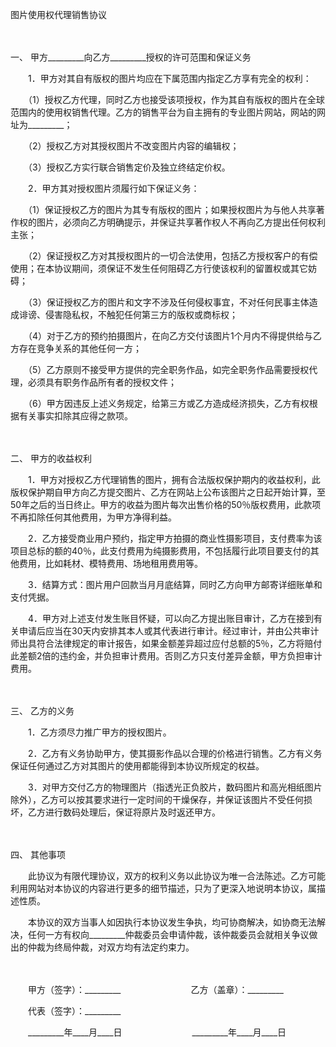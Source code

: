 



图片使用权代理销售协议



 

　　

一、
甲方_________向乙方_________授权的许可范围和保证义务

　　1．甲方对其自有版权的图片均应在下属范围内指定乙方享有完全的权利：

　　（1）授权乙方代理，同时乙方也接受该项授权，作为其自有版权的图片在全球范围内的使用权销售代理。乙方的销售平台为自主拥有的专业图片网站，网站的网址为_________；

　　（2）授权乙方对其授权图片不改变图片内容的编辑权；

　　（3）授权乙方实行联合销售定价及独立终结定价权。

　　2．甲方其对授权图片须履行如下保证义务：

　　（1）保证授权乙方的图片为其专有版权的图片；如果授权图片为与他人共享著作权的图片，必须向乙方明确提示，并保证共享著作权人不再向乙方提出任何权利主张；

　　（2）保证授权乙方对其授权图片的一切合法使用，包括乙方授权客户的有偿使用；在本协议期间，须保证不发生任何阻碍乙方行使该权利的留置权或其它妨碍；

　　（3）保证授权乙方的图片和文字不涉及任何侵权事宜，不对任何民事主体造成诽谤、侵害隐私权，不触犯任何第三方的版权或商标权；

　　（4）对于乙方的预约拍摄图片，在向乙方交付该图片1个月内不得提供给与乙方存在竞争关系的其他任何一方；

　　（5）乙方原则不接受甲方提供的完全职务作品，如完全职务作品需要授权代理，必须具有职务作品所有者的授权文件；

　　（6）甲方因违反上述义务规定，给第三方或乙方造成经济损失，乙方有权根据有关事实扣除其应得之款项。

　　

二、
甲方的收益权利

　　1．甲方对授权乙方代理销售的图片，拥有合法版权保护期内的收益权利，此版权保护期自甲方向乙方提交图片、乙方在网站上公布该图片之日起开始计算，至50年之后的当日终止。甲方的收益为图片每次出售价格的50％版权费用，此款项不再扣除任何其他费用，为甲方净得利益。

　　2．乙方接受商业用户预约，指定甲方拍摄的商业性摄影项目，支付费率为该项目总标的额的40％，此支付费用为纯摄影费用，不包括履行此项目要支付的其他费用，比如耗材、模特费用、场地租用费用等。

　　3．结算方式：图片用户回款当月月底结算，同时乙方向甲方邮寄详细账单和支付凭据。

　　4．甲方对上述支付发生账目怀疑，可以向乙方提出账目审计，乙方在接到有关申请后应当在30天内安排其本人或其代表进行审计。经过审计，并由公共审计师出具符合法律规定的审计报告，如果金额差异超过应付总额的5％，乙方将赔付此差额2倍的违约金，并负担审计费用。否则乙方只支付差异金额，甲方负担审计费用。

　　

三、
乙方的义务

　　1．乙方须尽力推广甲方的授权图片。

　　2．乙方有义务协助甲方，使其摄影作品以合理的价格进行销售。乙方有义务保证任何通过乙方对其图片的使用都能得到本协议所规定的权益。

　　3．对甲方交付乙方的物理图片（指透光正负胶片，数码图片和高光相纸图片除外），乙方可以按其要求进行一定时间的干燥保存，并保证该图片不受任何损坏，乙方进行数码处理后，保证将原片及时返还甲方。

　　

四、
其他事项

　　此协议为有限代理协议，双方的权利义务以此协议为唯一合法陈述。乙方可能利用网站对本协议的内容进行更多的细节描述，只为了更深入地说明本协议，属描述性质。

　　本协议的双方当事人如因执行本协议发生争执，均可协商解决，如协商无法解决，任何一方有权向_________仲裁委员会申请仲裁，该仲裁委员会就相关争议做出的仲裁为终局仲裁，对双方均有法定约束力。

　　

　　甲方（签字）：_________　　　　　　　　乙方（盖章）：_________　　

　　代表（签字）：_________　　

　　_________年____月____日　　　　　　　　_________年____月____日